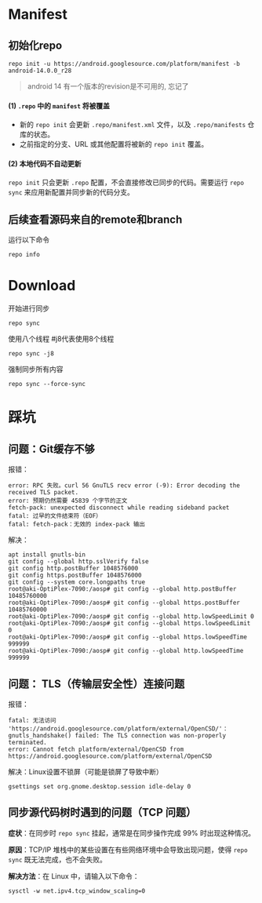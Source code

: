 # Manifest

## 初始化repo

```shell
repo init -u https://android.googlesource.com/platform/manifest -b android-14.0.0_r28
```

> android 14 有一个版本的revision是不可用的, 忘记了

#### **(1) `.repo` 中的 `manifest` 将被覆盖**

- 新的 `repo init` 会更新 `.repo/manifest.xml` 文件，以及 `.repo/manifests` 仓库的状态。
- 之前指定的分支、URL 或其他配置将被新的 `repo init` 覆盖。

#### **(2) 本地代码不自动更新**

`repo init` 只会更新 `.repo` 配置，不会直接修改已同步的代码。需要运行 `repo sync` 来应用新配置并同步新的代码分支。

## 后续查看源码来自的remote和branch

运行以下命令

```shell
repo info
```

# Download

开始进行同步

```
repo sync 
```

使用八个线程  #j8代表使用8个线程

```
repo sync -j8
```

强制同步所有内容

```shell
repo sync --force-sync
```



# 踩坑

## 问题：Git缓存不够

报错：

```
error: RPC 失败。curl 56 GnuTLS recv error (-9): Error decoding the received TLS packet.
error: 预期仍然需要 45839 个字节的正文
fetch-pack: unexpected disconnect while reading sideband packet
fatal: 过早的文件结束符（EOF）
fatal: fetch-pack：无效的 index-pack 输出
```


解决：

```shell
apt install gnutls-bin
git config --global http.sslVerify false
git config http.postBuffer 1048576000
git config https.postBuffer 1048576000
git config --system core.longpaths true
root@aki-OptiPlex-7090:/aosp# git config --global http.postBuffer 10485760000
root@aki-OptiPlex-7090:/aosp# git config --global https.postBuffer 10485760000
root@aki-OptiPlex-7090:/aosp# git config --global http.lowSpeedLimit 0
root@aki-OptiPlex-7090:/aosp# git config --global https.lowSpeedLimit 0
root@aki-OptiPlex-7090:/aosp# git config --global https.lowSpeedTime 999999
root@aki-OptiPlex-7090:/aosp# git config --global http.lowSpeedTime 999999
```



## 问题： TLS（传输层安全性）连接问题

报错：

```
fatal: 无法访问 'https://android.googlesource.com/platform/external/OpenCSD/'：gnutls_handshake() failed: The TLS connection was non-properly terminated.
error: Cannot fetch platform/external/OpenCSD from https://android.googlesource.com/platform/external/OpenCSD
```


解决：Linux设置不锁屏（可能是锁屏了导致中断）

```
gsettings set org.gnome.desktop.session idle-delay 0
```

## 同步源代码树时遇到的问题（TCP 问题）

**症状**：在同步时 `repo sync` 挂起，通常是在同步操作完成 99% 时出现这种情况。

**原因**：TCP/IP 堆栈中的某些设置在有些网络环境中会导致出现问题，使得 `repo sync` 既无法完成，也不会失败。

**解决方法**：在 Linux 中，请输入以下命令：

```
sysctl -w net.ipv4.tcp_window_scaling=0
```
